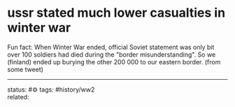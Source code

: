 # ussr stated much lower casualties in winter war
Fun fact: When Winter War ended, official Soviet statement was only bit over 100 soldiers had died during the "border misunderstanding". So we (finland) ended up burying the other 200 000 to our eastern border.
(from some tweet)

---
status: #⚙️ 
tags: #history/ww2  
related: 
